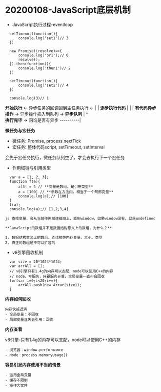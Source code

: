 # 20200108-JavaScript底层机制

- JavaScript执行过程-eventloop
```  
  setTimeout(function(){
      console.log('set1')// 3
  })

  new Promise((resolve)=>{
      console.log('pr1');// 0
      resolve();
  }).then(function(){
      console.log('then1')// 2
  })

  setTimeout(function(){
      console.log('set2')// 4
  })

  console.log(3)// 1
```

**开始执行**      <- 异步任务的回调回到主任务执行 <-
|                                             |
**逐步执行代码**                                |
|                                             |
**有代码异步操作**  -> 异步操作插入到队列 -> **异步队列**
|                                             ^  
**执行完毕**       -> 问询是否有异步    ----------| 


**微任务与宏任务**
  - 微任务: Promise, process.nextTick
  - 宏任务: 整体代码script, setTimeout, setInterval
  
  会先于宏任务执行，微任务队列空了，才会去执行下一个宏任务


- 作用域链与引用类型
```  
  var a = [1, 2, 3];
  function f(a){
      a[3] = 4 // **变量是数组，是引用类型**
      a = [100] // **参数在方法内，相当于一个局部变量**
      console.log(a);// [100]
  }
  f(a);
  console.log(a);// [1,2,3,4]
```

    js 查找变量，会从当前作用域逐级向上，直到window，如果window没有，就是undefined

    **JavaScript的数组并不是数据结构意义上的数组，为什么？**

    1. 数据结构意义上的数组，连续相等内存变量。大小、类型
    2. 真正的数组是不可以扩容的

- v8引擎回收机制
```  
  var size = 20*1024*1024;
  var arrAll = [];
  // v8引擎只有1.4g的内存可以支配，node可以使用C++的内存
  // node，写服务，只要服务开着，全局变量一直不会回收
  for(var i=0;i<20;i+=){
      arrAll.push(new Arrar(size));
  }
```

**内存如何回收**

    内存快接近满
    - 全局变量：不回收
    - 局部变量且失去引用：回收

**内存查看**

  v8引擎-只有1.4g的内存可以支配，node可以使用C++的内存

    - 浏览器：window.performance
    - Node：process.memoryUsage()

**容易引发内存使用不当的情景**

    - 滥用全局变量
    - 缓存不限制
    - 操作大文件